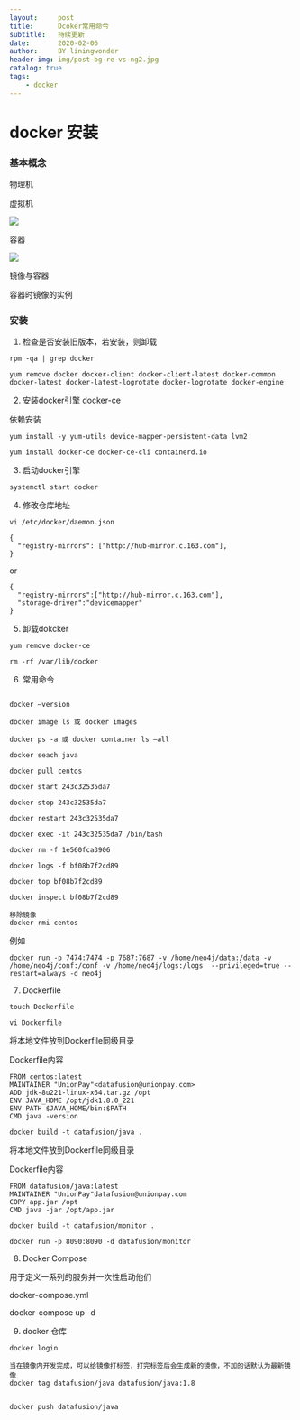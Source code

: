```yaml
---
layout:     post
title:      Dcoker常用命令
subtitle:   持续更新
date:       2020-02-06
author:     BY liningwonder
header-img: img/post-bg-re-vs-ng2.jpg
catalog: true
tags:
    - docker
---
```


# docker 安装


### 基本概念

物理机

虚拟机

![](https://github.com/liningwonder/liningwonder.github.io/raw/master/img/VM%402x.png)

容器

![](https://github.com/liningwonder/liningwonder.github.io/raw/master/img/Container%402x.png)


镜像与容器

容器时镜像的实例



### 安装

1. 检查是否安装旧版本，若安装，则卸载

```shell
rpm -qa | grep docker
```


```shell
yum remove docker docker-client docker-client-latest docker-common docker-latest docker-latest-logrotate docker-logrotate docker-engine
```

2. 安装docker引擎 docker-ce

依赖安装
```shell
yum install -y yum-utils device-mapper-persistent-data lvm2
```


```shell
yum install docker-ce docker-ce-cli containerd.io
```

3. 启动docker引擎

```shell
systemctl start docker
```

4. 修改仓库地址

```shell
vi /etc/docker/daemon.json
```

```shell
{
  "registry-mirrors": ["http://hub-mirror.c.163.com"],
}
```
or

```shell
{
  "registry-mirrors":["http://hub-mirror.c.163.com"],
  "storage-driver":"devicemapper"
}
```

5. 卸载dokcker

```shell
yum remove docker-ce

rm -rf /var/lib/docker
```


6. 常用命令

```shell

docker –version

docker image ls 或 docker images

docker ps -a 或 docker container ls –all

docker seach java

docker pull centos

docker start 243c32535da7

docker stop 243c32535da7

docker restart 243c32535da7

docker exec -it 243c32535da7 /bin/bash

docker rm -f 1e560fca3906

docker logs -f bf08b7f2cd89

docker top bf08b7f2cd89

docker inspect bf08b7f2cd89

移除镜像
docker rmi centos

```

例如

```shell
docker run -p 7474:7474 -p 7687:7687 -v /home/neo4j/data:/data -v /home/neo4j/conf:/conf -v /home/neo4j/logs:/logs  --privileged=true --restart=always -d neo4j
```

7. Dockerfile

```shell
touch Dockerfile

vi Dockerfile
```

将本地文件放到Dockerfile同级目录

Dockerfile内容

```shell
FROM centos:latest
MAINTAINER "UnionPay"<datafusion@unionpay.com>
ADD jdk-8u221-linux-x64.tar.gz /opt
ENV JAVA_HOME /opt/jdk1.8.0_221
ENV PATH $JAVA_HOME/bin:$PATH
CMD java -version
```

```shell
docker build -t datafusion/java .
```


将本地文件放到Dockerfile同级目录

Dockerfile内容
```shell
FROM datafusion/java:latest
MAINTAINER "UnionPay"datafusion@unionpay.com
COPY app.jar /opt
CMD java -jar /opt/app.jar
```

```shell
docker build -t datafusion/monitor .

docker run -p 8090:8090 -d datafusion/monitor

```

8. Docker Compose

用于定义一系列的服务并一次性启动他们

docker-compose.yml

docker-compose up -d


9. docker 仓库

```shell
docker login

当在镜像内开发完成，可以给镜像打标签，打完标签后会生成新的镜像，不加的话默认为最新镜像
docker tag datafusion/java datafusion/java:1.8


docker push datafusion/java

```
